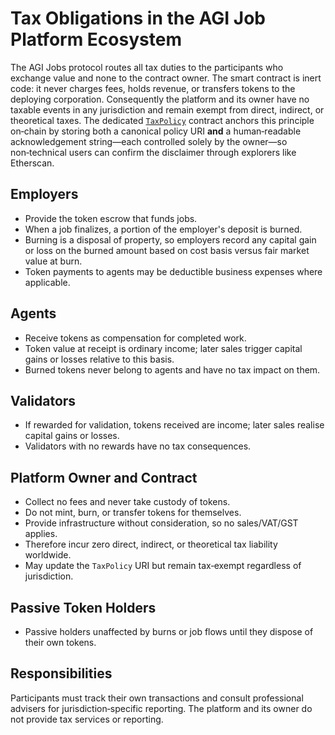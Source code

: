 # Tax Obligations in the AGI Job Platform Ecosystem

The AGI Jobs protocol routes all tax duties to the participants who exchange value and none to the contract owner. The smart contract is inert code: it never charges fees, holds revenue, or transfers tokens to the deploying corporation. Consequently the platform and its owner have no taxable events in any jurisdiction and remain exempt from direct, indirect, or theoretical taxes. The dedicated [`TaxPolicy`](../contracts/v2/TaxPolicy.sol) contract anchors this principle on‑chain by storing both a canonical policy URI **and** a human‑readable acknowledgement string—each controlled solely by the owner—so non‑technical users can confirm the disclaimer through explorers like Etherscan.

## Employers
- Provide the token escrow that funds jobs.
- When a job finalizes, a portion of the employer's deposit is burned.
- Burning is a disposal of property, so employers record any capital gain or loss on the burned amount based on cost basis versus fair market value at burn.
- Token payments to agents may be deductible business expenses where applicable.

## Agents
- Receive tokens as compensation for completed work.
- Token value at receipt is ordinary income; later sales trigger capital gains or losses relative to this basis.
- Burned tokens never belong to agents and have no tax impact on them.

## Validators
- If rewarded for validation, tokens received are income; later sales realise capital gains or losses.
- Validators with no rewards have no tax consequences.

## Platform Owner and Contract
- Collect no fees and never take custody of tokens.
- Do not mint, burn, or transfer tokens for themselves.
- Provide infrastructure without consideration, so no sales/VAT/GST applies.
- Therefore incur zero direct, indirect, or theoretical tax liability worldwide.
- May update the `TaxPolicy` URI but remain tax‑exempt regardless of jurisdiction.

## Passive Token Holders
- Passive holders unaffected by burns or job flows until they dispose of their own tokens.

## Responsibilities
Participants must track their own transactions and consult professional advisers for jurisdiction‑specific reporting. The platform and its owner do not provide tax services or reporting.

